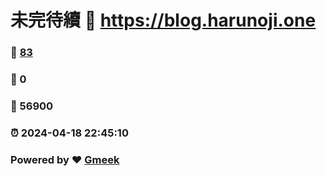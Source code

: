 # 未完待續 :link: https://blog.harunoji.one 
### :page_facing_up: [83](https://blog.harunoji.one/tag.html) 
### :speech_balloon: 0 
### :hibiscus: 56900 
### :alarm_clock: 2024-04-18 22:45:10 
### Powered by :heart: [Gmeek](https://github.com/Meekdai/Gmeek)

